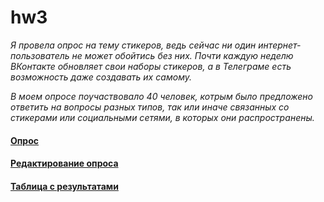 # hw3
*Я провела опрос на тему стикеров, ведь сейчас ни один интернет-пользователь не может обойтись без них. Почти каждую неделю ВКонтакте обновляет свои наборы стикеров, а в Телеграме есть возможность даже создавать их самому.* 

*В моем опросе поучаствовало 40 человек, котрым было предложено ответить на вопросы разных типов, так или иначе связанных со стикерами или социальными сетями, в которых они распространены.*
#### [Опрос](https://goo.gl/forms/2r8FVKlbLK0Wxq9d2)
#### [Редактирование опроса](https://docs.google.com/forms/d/1R38y6kfB2YyLkNF31iYLVf0NpZBtq84dZkzpH9OgwP4/edit?usp=sharing)
#### [Таблица с результатами](https://docs.google.com/spreadsheets/d/1CSQku0q5zYwcGzlBCKWdCklz4WtGK0QZWfm6insdrIE/edit?usp=sharing)
